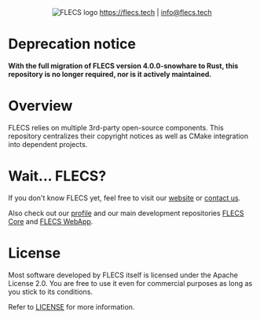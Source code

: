<div align="center">
  <img src="https://flecs-technologies.com/wp-content/uploads/2021/07/FLECS-Logo.png" alt="FLECS logo"/>
  <a href="https://flecs.tech">https://flecs.tech</a> | <a href="mailto:info@flecs.tech">info@flecs.tech</a>
</div>

# Deprecation notice
**With the full migration of FLECS version 4.0.0-snowhare to Rust, this repository is no longer required, nor is it actively maintained.**

# Overview
FLECS relies on multiple 3rd-party open-source components. This repository centralizes their copyright notices as well as CMake integration into dependent projects.

# Wait... FLECS?
If you don't know FLECS yet, feel free to visit our [website](https://flecs.tech) or [contact us](info@flecs.tech).

Also check out our [profile](https://github.com/FLECS-Technologies) and our main development repositories [FLECS Core](https://github.com/FLECS-Technologies/flecs-public) and [FLECS WebApp](https://github.com/FLECS-Technologies/flecs-webapp).

# License
Most software developed by FLECS itself is licensed under the Apache License 2.0. You are free to use it even for commercial purposes as long as you stick to its conditions.

Refer to [LICENSE](LICENSE) for more information.
